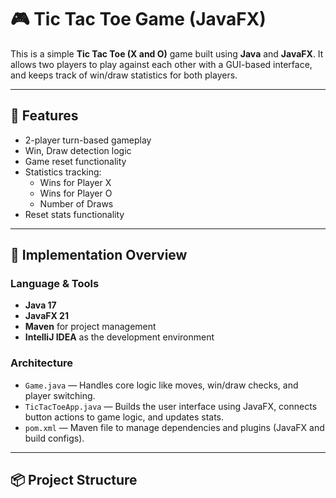 # 🎮 Tic Tac Toe Game (JavaFX)

This is a simple **Tic Tac Toe (X and O)** game built using **Java** and **JavaFX**. It allows two players to play against each other with a GUI-based interface, and keeps track of win/draw statistics for both players.

---

## 🚀 Features

- 2-player turn-based gameplay
- Win, Draw detection logic
- Game reset functionality
- Statistics tracking:
  - Wins for Player X
  - Wins for Player O
  - Number of Draws
- Reset stats functionality

---

## 🧠 Implementation Overview

### Language & Tools
- **Java 17**
- **JavaFX 21**
- **Maven** for project management
- **IntelliJ IDEA** as the development environment

### Architecture

- `Game.java` — Handles core logic like moves, win/draw checks, and player switching.
- `TicTacToeApp.java` — Builds the user interface using JavaFX, connects button actions to game logic, and updates stats.
- `pom.xml` — Maven file to manage dependencies and plugins (JavaFX and build configs).

---

## 📦 Project Structure

